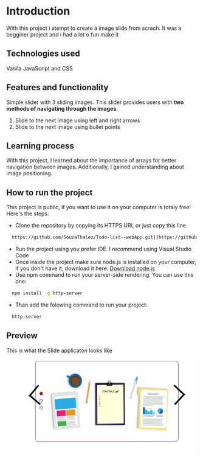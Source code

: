 # Introduction

With this project i atempt to create a image slide from scrach. It was a begginer project and i had a lot o fun make it

## Technologies used

Vanila JavaScript and CSS

## Features and functionality 

Simple slider with 3 sliding images. This slider provides users with **two methods of navigating through the images**.
1. Slide to the next image using left and right arrows
2. Slide to the next image using bullet points

   
## Learning process 

With this project, I learned about the importance of arrays for better navigation between images. Additionally, I gained understanding about image positioning.

## How to run the project 

This project is public, if you want to use it on your computer is totaly free!
Here's the steps: 
* Clone the repository by copying its HTTPS URL or just copy this line
```bash
  https://github.com/SouzaThalez/Todo-list--webApp.git](https://github.com/SouzaThalez/advanced-slide.git
```
* Run the project using you prefer IDE. I recommend using Visual Studio Code
* Once inside the project make sure node.js is installed on your computer, if you don't have it, download it here: [Download node.js](https://nodejs.org/en/download)
* Use npm command to run your server-side rendering. You can use this one:
```bash
  npm install -g http-server
```
* Than add the folowing command to run your project:
```bash
  http-server
```
 ## Preview
 This is what the Slide applicaton looks like

![Application layout](images/advanced-slide.png)
